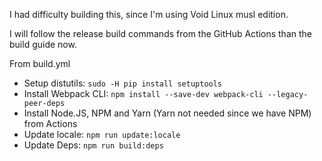 I had difficulty building this, since I'm using Void Linux musl edition.

I will follow the release build commands from the GitHub Actions than the build guide now.

From build.yml

- Setup distutils: `sudo -H pip install setuptools`
- Install Webpack CLI: `npm install --save-dev webpack-cli --legacy-peer-deps`
- Install Node.JS, NPM and Yarn (Yarn not needed since we have NPM) from Actions
- Update locale: `npm run update:locale`
- Update Deps: `npm run build:deps`